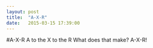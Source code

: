 ```yaml
---
layout: post
title:  "A-X-R"
date:   2015-03-15 17:39:00
---
```


#A-X-R
A to the X to the R
What does that make?
A-X-R!